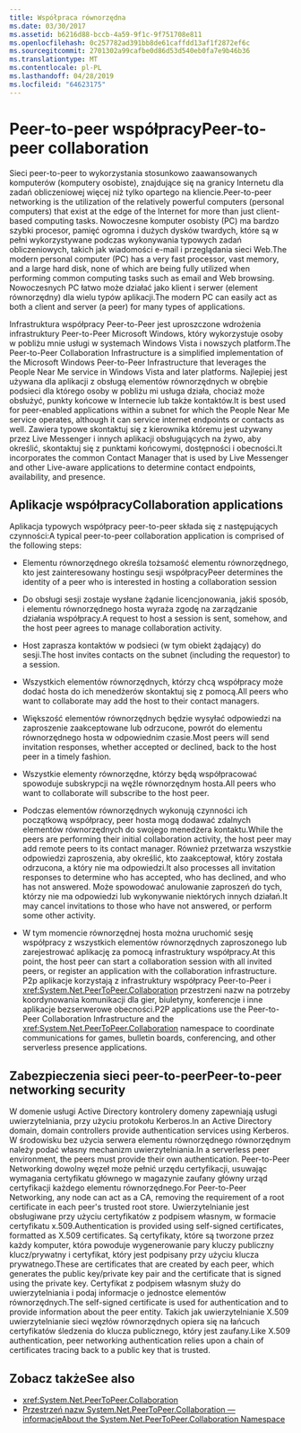 ```yaml
---
title: Współpraca równorzędna
ms.date: 03/30/2017
ms.assetid: b6216d88-bccb-4a59-9f1c-9f751708e811
ms.openlocfilehash: 0c257782ad391bb8de61caffdd13af1f2872ef6c
ms.sourcegitcommit: 2701302a99cafbe0d86d53d540eb0fa7e9b46b36
ms.translationtype: MT
ms.contentlocale: pl-PL
ms.lasthandoff: 04/28/2019
ms.locfileid: "64623175"
---
```

# <a name="peer-to-peer-collaboration"></a><span data-ttu-id="c14d2-102">Peer-to-peer współpracy</span><span class="sxs-lookup"><span data-stu-id="c14d2-102">Peer-to-peer collaboration</span></span>

<span data-ttu-id="c14d2-103">Sieci peer-to-peer to wykorzystania stosunkowo zaawansowanych komputerów (komputery osobiste), znajdujące się na granicy Internetu dla zadań obliczeniowej więcej niż tylko opartego na kliencie.</span><span class="sxs-lookup"><span data-stu-id="c14d2-103">Peer-to-peer networking is the utilization of the relatively powerful computers (personal computers) that exist at the edge of the Internet for more than just client-based computing tasks.</span></span> <span data-ttu-id="c14d2-104">Nowoczesne komputer osobisty (PC) ma bardzo szybki procesor, pamięć ogromna i dużych dysków twardych, które są w pełni wykorzystywane podczas wykonywania typowych zadań obliczeniowych, takich jak wiadomości e-mail i przeglądania sieci Web.</span><span class="sxs-lookup"><span data-stu-id="c14d2-104">The modern personal computer (PC) has a very fast processor, vast memory, and a large hard disk, none of which are being fully utilized when performing common computing tasks such as email and Web browsing.</span></span> <span data-ttu-id="c14d2-105">Nowoczesnych PC łatwo może działać jako klient i serwer (element równorzędny) dla wielu typów aplikacji.</span><span class="sxs-lookup"><span data-stu-id="c14d2-105">The modern PC can easily act as both a client and server (a peer) for many types of applications.</span></span>  
  
<span data-ttu-id="c14d2-106">Infrastruktura współpracy Peer-to-Peer jest uproszczone wdrożenia infrastruktury Peer-to-Peer Microsoft Windows, który wykorzystuje osoby w pobliżu mnie usługi w systemach Windows Vista i nowszych platform.</span><span class="sxs-lookup"><span data-stu-id="c14d2-106">The Peer-to-Peer Collaboration Infrastructure is a simplified implementation of the Microsoft Windows Peer-to-Peer Infrastructure that leverages the People Near Me service in Windows Vista and later platforms.</span></span> <span data-ttu-id="c14d2-107">Najlepiej jest używana dla aplikacji z obsługą elementów równorzędnych w obrębie podsieci dla którego osoby w pobliżu mi usługa działa, chociaż może obsłużyć, punkty końcowe w Internecie lub także kontaktów.</span><span class="sxs-lookup"><span data-stu-id="c14d2-107">It is best used for peer-enabled applications within a subnet for which the People Near Me service operates, although it can service internet endpoints or contacts as well.</span></span> <span data-ttu-id="c14d2-108">Zawiera typowe skontaktuj się z kierownika któremu jest używany przez Live Messenger i innych aplikacji obsługujących na żywo, aby określić, skontaktuj się z punktami końcowymi, dostępności i obecności.</span><span class="sxs-lookup"><span data-stu-id="c14d2-108">It incorporates the common Contact Manager that is used by Live Messenger and other Live-aware applications to determine contact endpoints, availability, and presence.</span></span>  
  
## <a name="collaboration-applications"></a><span data-ttu-id="c14d2-109">Aplikacje współpracy</span><span class="sxs-lookup"><span data-stu-id="c14d2-109">Collaboration applications</span></span>

 <span data-ttu-id="c14d2-110">Aplikacja typowych współpracy peer-to-peer składa się z następujących czynności:</span><span class="sxs-lookup"><span data-stu-id="c14d2-110">A typical peer-to-peer collaboration application is comprised of the following steps:</span></span>  
  
- <span data-ttu-id="c14d2-111">Elementu równorzędnego określa tożsamość elementu równorzędnego, kto jest zainteresowany hostingu sesji współpracy</span><span class="sxs-lookup"><span data-stu-id="c14d2-111">Peer determines the identity of a peer who is interested in hosting a collaboration session</span></span>  
  
- <span data-ttu-id="c14d2-112">Do obsługi sesji zostaje wysłane żądanie licencjonowania, jakiś sposób, i elementu równorzędnego hosta wyraża zgodę na zarządzanie działania współpracy.</span><span class="sxs-lookup"><span data-stu-id="c14d2-112">A request to host a session is sent, somehow, and the host peer agrees to manage collaboration activity.</span></span>  
  
- <span data-ttu-id="c14d2-113">Host zaprasza kontaktów w podsieci (w tym obiekt żądający) do sesji.</span><span class="sxs-lookup"><span data-stu-id="c14d2-113">The host invites contacts on the subnet (including the requestor) to a session.</span></span>  
  
- <span data-ttu-id="c14d2-114">Wszystkich elementów równorzędnych, którzy chcą współpracy może dodać hosta do ich menedżerów skontaktuj się z pomocą.</span><span class="sxs-lookup"><span data-stu-id="c14d2-114">All peers who want to collaborate may add the host to their contact managers.</span></span>  
  
- <span data-ttu-id="c14d2-115">Większość elementów równorzędnych będzie wysyłać odpowiedzi na zaproszenie zaakceptowane lub odrzucone, powrót do elementu równorzędnego hosta w odpowiednim czasie.</span><span class="sxs-lookup"><span data-stu-id="c14d2-115">Most peers will send invitation responses, whether accepted or declined, back to the host peer in a timely fashion.</span></span>  
  
- <span data-ttu-id="c14d2-116">Wszystkie elementy równorzędne, którzy będą współpracować spowoduje subskrypcji na węźle równorzędnym hosta.</span><span class="sxs-lookup"><span data-stu-id="c14d2-116">All peers who want to collaborate will subscribe to the host peer.</span></span>  
  
- <span data-ttu-id="c14d2-117">Podczas elementów równorzędnych wykonują czynności ich początkową współpracy, peer hosta mogą dodawać zdalnych elementów równorzędnych do swojego menedżera kontaktu.</span><span class="sxs-lookup"><span data-stu-id="c14d2-117">While the peers are performing their initial collaboration activity, the host peer may add remote peers to its contact manager.</span></span> <span data-ttu-id="c14d2-118">Również przetwarza wszystkie odpowiedzi zaproszenia, aby określić, kto zaakceptował, który została odrzucona, a który nie ma odpowiedzi.</span><span class="sxs-lookup"><span data-stu-id="c14d2-118">It also processes all invitation responses to determine who has accepted, who has declined, and who has not answered.</span></span>  <span data-ttu-id="c14d2-119">Może spowodować anulowanie zaproszeń do tych, którzy nie ma odpowiedzi lub wykonywanie niektórych innych działań.</span><span class="sxs-lookup"><span data-stu-id="c14d2-119">It may cancel invitations to those who have not answered, or perform some other activity.</span></span>  
  
- <span data-ttu-id="c14d2-120">W tym momencie równorzędnej hosta można uruchomić sesję współpracy z wszystkich elementów równorzędnych zaproszonego lub zarejestrować aplikację za pomocą infrastruktury współpracy.</span><span class="sxs-lookup"><span data-stu-id="c14d2-120">At this point, the host peer can start a collaboration session with all invited peers, or register an application with the collaboration infrastructure.</span></span>  <span data-ttu-id="c14d2-121">P2p aplikacje korzystają z infrastruktury współpracy Peer-to-Peer i <xref:System.Net.PeerToPeer.Collaboration> przestrzeni nazw na potrzeby koordynowania komunikacji dla gier, biuletyny, konferencje i inne aplikacje bezserwerowe obecności.</span><span class="sxs-lookup"><span data-stu-id="c14d2-121">P2P applications use the Peer-to-Peer Collaboration Infrastructure and the <xref:System.Net.PeerToPeer.Collaboration> namespace to coordinate communications for games, bulletin boards, conferencing, and other serverless presence applications.</span></span>  
  
## <a name="peer-to-peer-networking-security"></a><span data-ttu-id="c14d2-122">Zabezpieczenia sieci peer-to-peer</span><span class="sxs-lookup"><span data-stu-id="c14d2-122">Peer-to-peer networking security</span></span>  

 <span data-ttu-id="c14d2-123">W domenie usługi Active Directory kontrolery domeny zapewniają usługi uwierzytelniania, przy użyciu protokołu Kerberos.</span><span class="sxs-lookup"><span data-stu-id="c14d2-123">In an Active Directory domain, domain controllers provide authentication services using Kerberos.</span></span> <span data-ttu-id="c14d2-124">W środowisku bez użycia serwera elementu równorzędnego równorzędnym należy podać własny mechanizm uwierzytelniania.</span><span class="sxs-lookup"><span data-stu-id="c14d2-124">In a serverless peer environment, the peers must provide their own authentication.</span></span> <span data-ttu-id="c14d2-125">Peer-to-Peer Networking dowolny węzeł może pełnić urzędu certyfikacji, usuwając wymagania certyfikatu głównego w magazynie zaufany główny urząd certyfikacji każdego elementu równorzędnego.</span><span class="sxs-lookup"><span data-stu-id="c14d2-125">For Peer-to-Peer Networking, any node can act as a CA, removing the requirement of a root certificate in each peer's trusted root store.</span></span> <span data-ttu-id="c14d2-126">Uwierzytelnianie jest obsługiwane przy użyciu certyfikatów z podpisem własnym, w formacie certyfikatu x.509.</span><span class="sxs-lookup"><span data-stu-id="c14d2-126">Authentication is provided using self-signed certificates, formatted as X.509 certificates.</span></span> <span data-ttu-id="c14d2-127">Są certyfikaty, które są tworzone przez każdy komputer, która powoduje wygenerowanie pary kluczy publiczny klucz/prywatny i certyfikat, który jest podpisany przy użyciu klucza prywatnego.</span><span class="sxs-lookup"><span data-stu-id="c14d2-127">These are certificates that are created by each peer, which generates the public key/private key pair and the certificate that is signed using the private key.</span></span> <span data-ttu-id="c14d2-128">Certyfikat z podpisem własnym służy do uwierzytelniania i podaj informacje o jednostce elementów równorzędnych.</span><span class="sxs-lookup"><span data-stu-id="c14d2-128">The self-signed certificate is used for authentication and to provide information about the peer entity.</span></span> <span data-ttu-id="c14d2-129">Takich jak uwierzytelnianie X.509 uwierzytelnianie sieci węzłów równorzędnych opiera się na łańcuch certyfikatów śledzenia do klucza publicznego, który jest zaufany.</span><span class="sxs-lookup"><span data-stu-id="c14d2-129">Like X.509 authentication, peer networking authentication relies upon a chain of certificates tracing back to a public key that is trusted.</span></span>  
  
## <a name="see-also"></a><span data-ttu-id="c14d2-130">Zobacz także</span><span class="sxs-lookup"><span data-stu-id="c14d2-130">See also</span></span>

- <xref:System.Net.PeerToPeer.Collaboration>
- [<span data-ttu-id="c14d2-131">Przestrzeń nazw System.Net.PeerToPeer.Collaboration — informacje</span><span class="sxs-lookup"><span data-stu-id="c14d2-131">About the System.Net.PeerToPeer.Collaboration Namespace</span></span>](../../../docs/framework/network-programming/about-the-system-net-peertopeer-collaboration-namespace.md)
